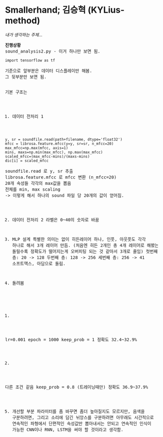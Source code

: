 # Smallerhand; 김승혁 (KYLius-method)
<p><i>내가 생각하는 주제...</i></p>
<pre>
<b>진행상황</b>
sound_analysis2.py - 이거 하나만 보면 됨.
<code>
import tensorflow as tf
</code>
기준으로 앞부분은 데이터 디스플레이만 해봄.
그 뒷부분만 보면 됨.

기본 구조는
1. 데이터 전처리 1
<code>
y, sr = soundfile.read(path+filename, dtype='float32')
mfcc = librosa.feature.mfcc(y=y, sr=sr, n_mfcc=20)
max_mfcc=np.max(mfcc, axis=1)
mins, maxs=np.min(max_mfcc), np.max(max_mfcc)
scaled_mfcc=(max_mfcc-mins)/(maxs-mins)
dic[i] = scaled_mfcc
</code>
soundfile.read 로 y, sr 추출
librosa.feature.mfcc 로 mfcc 변환 (n_mfcc=20)
20개 속성들 각각의 max값을 뽑음
전체를 min, max scaling
-> 이렇게 해서 하나의 sound 파일 당 20개의 값이 얻어짐.

2. 데이터 전처리 2
라벨은 0~40의 숫자로 바꿈

3. MLP 설계
특별한 의미는 없이 히든레이어 하나, 인풋, 아웃풋도 각각 하나로 해서 3개 레이어 만듬.
(처음엔 히든 2개인 총 4개 레이어로 해봤는데 돌릴수록 정확도가 떨어지는게 오버피팅 되는 것 같아서 3개로 줄임)
첫번째 층: 20 -> 128
두번째 층: 128 -> 256
세번째 층: 256 -> 41
소프트맥스, 아담으로 돌림.

4. 돌려봄
1)
lr=0.001
epoch = 1000
keep_prob = 1
정확도 32.4~32.9%

2)
다른 조건 같음
keep_prob = 0.8 (트레이닝때만)
정확도 36.9~37.9%

5. 개선할 부분
파라미터를 좀 바꾸면 좀더 높아질지도 모르지만,
음색을 구분하려면, 그리고 소리에 담긴 뉘앙스를 구분하려면 아무래도
시간적으로 연속적인 파형에서 단편적인 속성값만 뽑아내서는 안되고 연속적인 인식이 가능한
CNN이나 RNN, LSTM을 써야 할 것이라고 생각함.
</pre>


